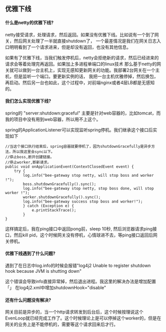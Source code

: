 ## 优雅下线

#### 什么是netty的优雅下线?

netty接受请求，处理请求，然后返回。如果没有优雅下线。比如说有一个到了网关，然后网关处理了一半就直接shutdown了，
一个最差情况是我们在网关日志入口明明看到了一个请求进来，但是却没有返回，也没有其他信息。

如果有了优雅下线，当我们触发停机后，netty会拒绝新的请求，然后已经进来的请求会等着处理完再返回。如果加上多进程单端口的linux技术
那么基于netty的网关就可以做到一台主机上，实现无感知更新网关的功能。我部署2台网关在一个主机，但是监听一个端口。要更新实例的话，
我把一台主机优雅停掉，然后换包，再启动。然后另一台也如此，这个过程中，对前端nginx或者4层LB都是无感知的。


#### 我们怎么实现优雅下线?
spring的 "server:shutdown:graceful" 主要是针对web容器的，比如tomcat，而我的项目中没有用到web容器，所以用不上这个。

spring的ApplicationListener<ContextClosedEvent>可以实现监听spring停机。我们继承这个接口后实现如下

```
//当这个接口执行结束后，spring容器就要停机了，因为shutdownGracefully是异步方法，所以我这里会sync以下。
//停止boss,断开创建链接。
//停止worker,断新请求。
public void onApplicationEvent(ContextClosedEvent event) {
    try {
        log.info("bee-gateway stop netty, will stop boss and worker !");
        boss.shutdownGracefully().sync();
        log.info("bee-gateway stop netty, stop boss done, will stop worker !");
        worker.shutdownGracefully().sync();
        log.info("bee-gateway success stop boss and worker!");
        } catch (Exception e) {
            e.printStackTrace();
        }
}
```

这样搞定后，我在ping接口中返回pong前，sleep 10秒, 然后浏览器请求ping接口，然后kill pid，这个时候网关没有停机，心情球进不去，等ping接口返回后网关停机。

#### 优雅下线遇到了什么问题?

遇到了在日志中log.info的时候会报错"log4j2 Unable to register shutdown hook because JVM is shutting down"

这个错误会导致info直接异常掉，然后退出进程。我这里的解决办法是增加配置「<Configuration status="WARN" shutdownHook="disable">」
在log4j2.xml中增加shutdownHook="disable"

#### 还有什么问题没有解决?

网关目前是异步的，当一个http请求转发到后台后，这个时候按理说这个EvenLoop就已经完成工作了。这个时候理论上是可以停掉这个worker的，但是在
网关的业务上是不能停机的，需要等这个请求回来后才行。